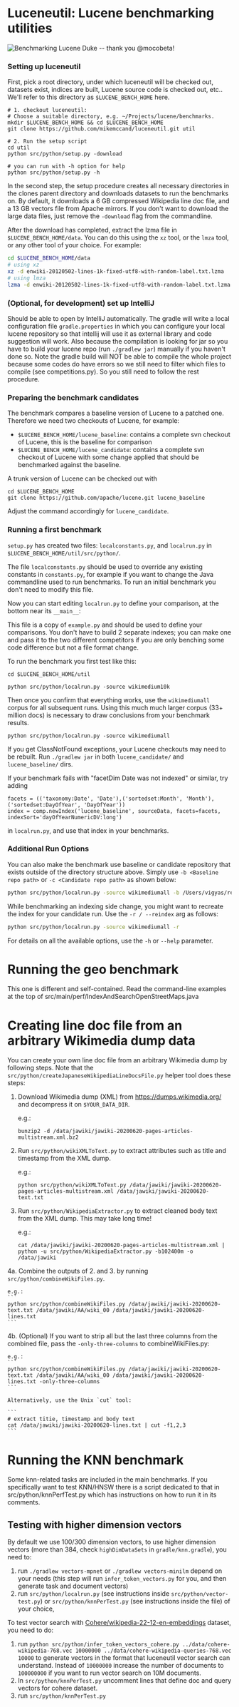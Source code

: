 # Luceneutil: Lucene benchmarking utilities

![Benchmarking Lucene Duke -- thank you @mocobeta!](/Benchmarking-Duke-from-Tomoko.png)

### Setting up luceneutil

First, pick a root directory, under which luceneutil will be checked out,
datasets exist, indices are built, Lucene source code is checked out,
etc.. We'll refer to this directory as `$LUCENE_BENCH_HOME` here.

```
# 1. checkout luceneutil:
# Choose a suitable directory, e.g. ~/Projects/lucene/benchmarks.
mkdir $LUCENE_BENCH_HOME && cd $LUCENE_BENCH_HOME
git clone https://github.com/mikemccand/luceneutil.git util

# 2. Run the setup script
cd util
python src/python/setup.py -download

# you can run with -h option for help
python src/python/setup.py -h
```
  
In the second step, the setup procedure creates all necessary directories in the clones parent directory and downloads
datasets to run the benchmarks on. By default, it downloads a 6 GB compressed Wikipedia line doc file, and a 13 GB vectors
file from Apache mirrors. If you don't want to download the large data files,
just remove the `-download` flag from the commandline.

After the download has completed, extract the lzma file in `$LUCENE_BENCH_HOME/data`. You can do this using the `xz` tool,
or the `lmza` tool, or any other tool of your choice. For example:
```bash
cd $LUCENE_BENCH_HOME/data
# using xz
xz -d enwiki-20120502-lines-1k-fixed-utf8-with-random-label.txt.lzma
# using lmza
lzma -d enwiki-20120502-lines-1k-fixed-utf8-with-random-label.txt.lzma
```

### (Optional, for development) set up IntelliJ
Should be able to open by IntelliJ automatically. The gradle will write a local configuration file `gradle.properties` in
which you can configure your local lucene repository so that intellij will use it as external library and code suggestion
will work. Also because the compilation is looking for jar so you have to build your lucene repo (run `./gradlew jar`) manually if you haven't 
done so.
Note the gradle build will NOT be able to compile the whole project because
some codes do have errors so we still need to filter which files to compile (see competitions.py). So you still
need to follow the rest procedure.

### Preparing the benchmark candidates

The benchmark compares a baseline version of Lucene to a patched one. Therefore we need two checkouts of Lucene, for example:

* `$LUCENE_BENCH_HOME/lucene_baseline`: contains a complete svn checkout of Lucene, this is the baseline for comparison
* `$LUCENE_BENCH_HOME/lucene_candidate`: contains a complete svn checkout of Lucene with some change applied that should be benchmarked against the baseline.

A trunk version of Lucene can be checked out with

```
cd $LUCENE_BENCH_HOME
git clone https://github.com/apache/lucene.git lucene_baseline
```

Adjust the command accordingly for `lucene_candidate`.

### Running a first benchmark

`setup.py` has created two files: `localconstants.py`, and `localrun.py` in `$LUCENE_BENCH_HOME/util/src/python/`. 

The file `localconstants.py` should be used to override any existing constants in `constants.py`, for example if you want to change the Java commandline used to run benchmarks. To run an initial benchmark you don't need to modify this file.

Now you can start editing `localrun.py` to define your comparison, at the
bottom near its `__main__`:

This file is a copy of `example.py` and should be used to define your
comparisons. You don't have to build 2 separate indexes; you can make
one and pass it to the two different competitors if you are only benching
some code difference but not a file format change.

To run the benchmark you first test like this:

```
cd $LUCENE_BENCH_HOME/util

python src/python/localrun.py -source wikimedium10k
```

Then once you confirm that everything works, use the `wikimediumall` corpus for all subsequent runs.
Using this much much larger corpus (33+ million docs) is necessary to draw conclusions from your benchmark results.
```
python src/python/localrun.py -source wikimediumall
```

If you get ClassNotFound exceptions, your Lucene checkouts may need to be rebuilt. Run `./gradlew jar` in both `lucene_candidate/` and `lucene_baseline/` dirs.

If your benchmark fails with "facetDim Date was not indexed" or similar, try adding

    facets = (('taxonomy:Date', 'Date'),('sortedset:Month', 'Month'),('sortedset:DayOfYear', 'DayOfYear'))
    index = comp.newIndex('lucene_baseline', sourceData, facets=facets, indexSort='dayOfYearNumericDV:long')

in `localrun.py`, and use that index in your benchmarks.

### Additional Run Options
You can also make the benchmark use baseline or candidate repository that exists outside of the directory structure above. 
Simply use `-b <Baseline repo path>` or `-c <Candidate repo path>` as shown below:
```bash
python src/python/localrun.py -source wikimediumall -b /Users/vigyas/repos/lucene -c /Users/vigyas/forks/lucene
```

While benchmarking an indexing side change, you might want to recreate the index for your candidate run. Use the `-r / --reindex` arg as follows:
```bash
python src/python/localrun.py -source wikimediumall -r
```

For details on all the available options, use the `-h` or `--help` parameter.

# Running the geo benchmark

This one is different and self-contained. Read the command-line examples at the top of src/main/perf/IndexAndSearchOpenStreetMaps.java

# Creating line doc file from an arbitrary Wikimedia dump data

You can create your own line doc file from an arbitrary Wikimedia dump by following steps.  Note that the `src/python/createJapaneseWikipediaLineDocsFile.py` helper tool does these steps:

1. Download Wikimedia dump (XML) from https://dumps.wikimedia.org/ and decompress it on `$YOUR_DATA_DIR`.

    e.g.:
    ```
    bunzip2 -d /data/jawiki/jawiki-20200620-pages-articles-multistream.xml.bz2
    ```

2. Run `src/python/wikiXMLToText.py` to extract attributes such as title and timestamp from the XML dump.

    e.g.:
    ```
    python src/python/wikiXMLToText.py /data/jawiki/jawiki-20200620-pages-articles-multistream.xml /data/jawiki/jawiki-20200620-text.txt
    ```

3. Run `src/python/WikipediaExtractor.py` to extract cleaned body text from the XML dump. This may take long time!

    e.g.:
    ```
    cat /data/jawiki/jawiki-20200620-pages-articles-multistream.xml | python -u src/python/WikipediaExtractor.py -b102400m -o /data/jawiki
    ```

4a. Combine the outputs of 2. and 3. by running `src/python/combineWikiFiles.py`.

    e.g.:
    ```
    python src/python/combineWikiFiles.py /data/jawiki/jawiki-20200620-text.txt /data/jawiki/AA/wiki_00 /data/jawiki/jawiki-20200620-lines.txt
    ```

4b. (Optional) If you want to strip all but the last three columns from the combined file, pass the `-only-three-columns` to combineWikiFiles.py:

    e.g.:
    ```
    python src/python/combineWikiFiles.py /data/jawiki/jawiki-20200620-text.txt /data/jawiki/AA/wiki_00 /data/jawiki/jawiki-20200620-lines.txt -only-three-columns
    ```

    Alternatively, use the Unix `cut` tool:

    ```
    # extract titie, timestamp and body text
    cat /data/jawiki/jawiki-20200620-lines.txt | cut -f1,2,3
    ```
# Running the KNN benchmark

Some knn-related tasks are included in the main benchmarks. If you specifically want to test
KNN/HNSW there is a script dedicated to that in src/python/knnPerfTest.py which has instructions on
how to run it in its comments.

## Testing with higher dimension vectors

By default we use 100/300 dimension vectors, to use higher dimension vectors (more than 384, check `highDimDataSets` in `gradle/knn.gradle`), you need to:

1. run `./gradlew vectors-mpnet` or `./gradlew vectors-minilm` depend on your needs (this step will run `infer_token_vectors.py` for you, and then generate task and document vectors)
2. run `src/python/localrun.py` (see instructions inside `src/python/vector-test.py`) or `src/python/knnPerTest.py` (see instructions inside the file) of your choice, 

To test vector search with [Cohere/wikipedia-22-12-en-embeddings](https://huggingface.co/datasets/Cohere/wikipedia-22-12-en-embeddings) dataset, you need to do:
1. run `python src/python/infer_token_vectors_cohere.py ../data/cohere-wikipedia-768.vec 10000000 ../data/cohere-wikipedia-queries-768.vec 10000` to generate vectors
in the format that luceneutil vector search can understand. Instead of `10000000` increase the number of documents to `100000000` if you want to run vector search on 10M documents.
2. In `src/python/knnPerTest.py` uncomment lines that define doc and query vectors for cohere dataset.
3. run `src/python/knnPerTest.py` 
